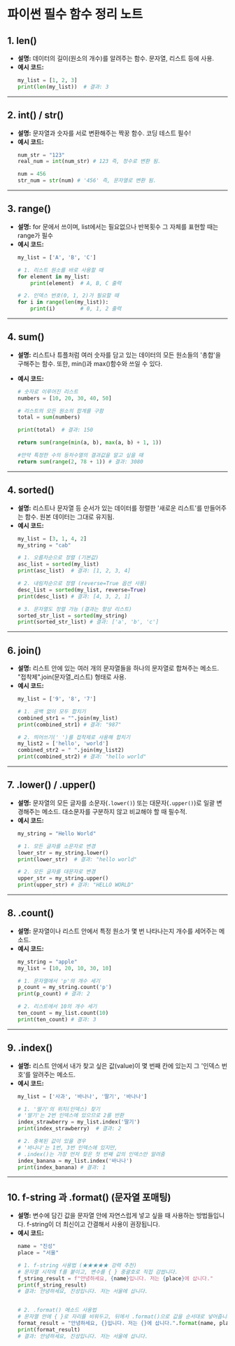 # 파이썬 필수 함수 정리 노트

## 1. len()
- **설명:** 데이터의 길이(원소의 개수)를 알려주는 함수. 문자열, 리스트 등에 사용.
- **예시 코드:**
  ```python
  my_list = [1, 2, 3]
  print(len(my_list))  # 결과: 3
  ```

---

## 2. int() / str()
- **설명:** 문자열과 숫자를 서로 변환해주는 짝꿍 함수. 코딩 테스트 필수!
- **예시 코드:**
  ```python
  num_str = "123"
  real_num = int(num_str) # 123 즉, 정수로 변환 됨.

  num = 456
  str_num = str(num) # '456' 즉, 문자열로 변환 됨.
  ```

---

## 3. range()
- **설명:** for 문에서 쓰이며, list에서는 필요없으나 반복횟수 그 자체를 표현할 때는 range가 필수
- **예시 코드:**
  ```python
  my_list = ['A', 'B', 'C']

  # 1. 리스트 원소를 바로 사용할 때
  for element in my_list:
      print(element)  # A, B, C 출력

  # 2. 인덱스 번호(0, 1, 2)가 필요할 때
  for i in range(len(my_list)):
      print(i)        # 0, 1, 2 출력
  ```

---

## 4. sum()
- **설명:** 리스트나 튜플처럼 여러 숫자를 담고 있는 데이터의 모든 원소들의 '총합'을 구해주는 함수.
            또한, min()과 max()함수와 쓰일 수 있다.
- **예시 코드:**
  ```python
  # 숫자로 이루어진 리스트
  numbers = [10, 20, 30, 40, 50]

  # 리스트의 모든 원소의 합계를 구함
  total = sum(numbers)

  print(total)  # 결과: 150
  ```
  
  ```python
  return sum(range(min(a, b), max(a, b) + 1, 1))
  ```
  
  ```python
  #만약 특정한 수의 등차수열의 결과값을 알고 싶을 때
  return sum(range(2, 78 + 1)) # 결과: 3080 
  ```

---

## 4. sorted()
- **설명:** 리스트나 문자열 등 순서가 있는 데이터를 정렬한 '새로운 리스트'를 만들어주는 함수. 원본 데이터는 그대로 유지됨.
- **예시 코드:**
  ```python
  my_list = [3, 1, 4, 2]
  my_string = "cab"

  # 1. 오름차순으로 정렬 (기본값)
  asc_list = sorted(my_list)
  print(asc_list)  # 결과: [1, 2, 3, 4]

  # 2. 내림차순으로 정렬 (reverse=True 옵션 사용)
  desc_list = sorted(my_list, reverse=True)
  print(desc_list) # 결과: [4, 3, 2, 1]

  # 3. 문자열도 정렬 가능 (결과는 항상 리스트)
  sorted_str_list = sorted(my_string)
  print(sorted_str_list) # 결과: ['a', 'b', 'c']
  ```

---

## 6. join()
- **설명:** 리스트 안에 있는 여러 개의 문자열들을 하나의 문자열로 합쳐주는 메소드. "접착제".join(문자열_리스트) 형태로 사용.
- **예시 코드:**
  ```python
  my_list = ['9', '8', '7']

  # 1. 공백 없이 모두 합치기
  combined_str1 = "".join(my_list)
  print(combined_str1) # 결과: "987"

  # 2. 띄어쓰기(' ')를 접착제로 사용해 합치기
  my_list2 = ['hello', 'world']
  combined_str2 = " ".join(my_list2)
  print(combined_str2) # 결과: "hello world"
  ```

---

## 7. .lower() / .upper()
- **설명:** 문자열의 모든 글자를 소문자(`.lower()`) 또는 대문자(`.upper()`)로 일괄 변경해주는 메소드. 대소문자를 구분하지 않고 비교해야 할 때 필수적.
- **예시 코드:**
  ```python
  my_string = "Hello World"

  # 1. 모든 글자를 소문자로 변경
  lower_str = my_string.lower()
  print(lower_str)  # 결과: "hello world"

  # 2. 모든 글자를 대문자로 변경
  upper_str = my_string.upper()
  print(upper_str) # 결과: "HELLO WORLD"
  ```

---

## 8. .count()
- **설명:** 문자열이나 리스트 안에서 특정 원소가 몇 번 나타나는지 개수를 세어주는 메소드.
- **예시 코드:**
  ```python
  my_string = "apple"
  my_list = [10, 20, 10, 30, 10]

  # 1. 문자열에서 'p'의 개수 세기
  p_count = my_string.count('p')
  print(p_count) # 결과: 2

  # 2. 리스트에서 10의 개수 세기
  ten_count = my_list.count(10)
  print(ten_count) # 결과: 3
  ```

---

## 9. .index()
- **설명:** 리스트 안에서 내가 찾고 싶은 값(value)이 몇 번째 칸에 있는지 그 '인덱스 번호'를 알려주는 메소드.
- **예시 코드:**
  ```python
  my_list = ['사과', '바나나', '딸기', '바나나']

  # 1. '딸기'의 위치(인덱스) 찾기
  # '딸기'는 2번 인덱스에 있으므로 2를 반환
  index_strawberry = my_list.index('딸기')
  print(index_strawberry)  # 결과: 2

  # 2. 중복된 값이 있을 경우
  # '바나나'는 1번, 3번 인덱스에 있지만,
  # .index()는 가장 먼저 찾은 첫 번째 값의 인덱스만 알려줌
  index_banana = my_list.index('바나나')
  print(index_banana) # 결과: 1
  ```

---

## 10. f-string 과 .format() (문자열 포매팅)
- **설명:** 변수에 담긴 값을 문자열 안에 자연스럽게 넣고 싶을 때 사용하는 방법들입니다. f-string이 더 최신이고 간결해서 사용이 권장됩니다.
- **예시 코드:**
  ```python
  name = "진성"
  place = "서울"

  # 1. f-string 사용법 (★★★★★ 강력 추천)
  # 문자열 시작에 f를 붙이고, 변수를 { } 중괄호로 직접 감쌉니다.
  f_string_result = f"안녕하세요, {name}입니다. 저는 {place}에 삽니다."
  print(f_string_result)
  # 결과: 안녕하세요, 진성입니다. 저는 서울에 삽니다.


  # 2. .format() 메소드 사용법
  # 문자열 안에 { }로 자리를 비워두고, 뒤에서 .format()으로 값을 순서대로 넣어줍니다.
  format_result = "안녕하세요, {}입니다. 저는 {}에 삽니다.".format(name, place)
  print(format_result)
  # 결과: 안녕하세요, 진성입니다. 저는 서울에 삽니다.
  ```